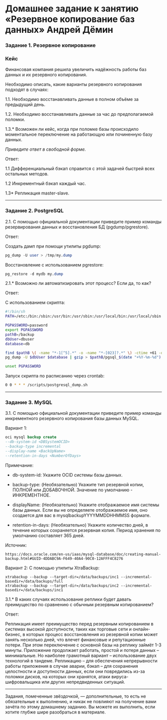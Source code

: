 # Домашнее задание к занятию «Резервное копирование баз данных» Андрей Дёмин


### Задание 1. Резервное копирование

### Кейс
Финансовая компания решила увеличить надёжность работы баз данных и их резервного копирования. 

Необходимо описать, какие варианты резервного копирования подходят в случаях: 

1.1. Необходимо восстанавливать данные в полном объёме за предыдущий день.

1.2. Необходимо восстанавливать данные за час до предполагаемой поломки.

1.3.* Возможен ли кейс, когда при поломке базы происходило моментальное переключение на работающую или починенную базу данных.

*Приведите ответ в свободной форме.*

Ответ:

1.1 Дифференциальный бэкап справится с этой задачей быстрей всех остальных методов.

1.2 Инкрементный бэкап каждый час.

1.3* Репликация master-slave.

---

### Задание 2. PostgreSQL

2.1. С помощью официальной документации приведите пример команды резервирования данных и восстановления БД (pgdump/pgrestore).

Ответ:

Создать дамп при помощи утилиты pgdump:
```sql
pg_dump -U user > /tmp/my.dump
```
Восстановление с использованием pgrestore:
```sql
pg_restore -d mydb my.dump
```
2.1.* Возможно ли автоматизировать этот процесс? Если да, то как?

Ответ:

С использованием скрипта:

```bash
#!/bin/sh
PATH=/etc:/bin:/sbin:/usr/bin:/usr/sbin:/usr/local/bin:/usr/local/sbin

PGPASSWORD=password
export PGPASSWORD
pathB=/backup
dbUser=dbuser
database=db

find $pathB \( -name "*-1[^5].*" -o -name "*-[023]?.*" \) -ctime +61 -delete
pg_dump -U $dbUser $database | gzip > $pathB/pgsql_$(date "+%Y-%m-%d").sql.gz

unset PGPASSWORD
```
Запуск скрипта по расписанию через crontab: 
```bash
0 0 * * * /scripts/postgresql_dump.sh
```
---

### Задание 3. MySQL

3.1. С помощью официальной документации приведите пример команды инкрементного резервного копирования базы данных MySQL. 

Вариант 1:
```sql
oci mysql backup create 
--db-system-id <DBSystemOCID> 
--backup-type incremental 
--display-name <BackUpName>
--retention-in-days <NumberOfDays>
```
Примечание:

- db-system-id: Укажите OCID системы базы данных.

- backup-type: (Необязательно) Укажите тип резервной копии, ПОЛНОЙ или ДОБАВОЧНОЙ. Значение по умолчанию - ИНКРЕМЕНТНОЕ.

- displayName: (Необязательно) Укажите отображаемое имя системы базы данных. Если вы не определяете отображаемое имя, оно создается для вас в mysqlbackupYYYYMMDDHHMMSS формате.

- retention-in-days: (Необязательно) Укажите количество дней, в течение которых сохраняется резервная копия. Период хранения по умолчанию составляет 365 дней.

Источник:
```
https://docs.oracle.com/en-us/iaas/mysql-database/doc/creating-manual-backup.html#GUID-4DDABC9A-F649-40A4-90C0-12AFFF4C8276
```
Вариант 2:
С помощью утилиты XtraBackup:
```
xtrabackup --backup --target-dir=/data/backups/inc1 --incremental-basedir=/data/backups/full
xtrabackup --backup --target-dir=/data/backups/inc2 --incremental-basedir=/data/backups/inc1
```
3.1.* В каких случаях использование реплики будет давать преимущество по сравнению с обычным резервным копированием?

Ответ:

Репликация имеет преимущество перед резервным копированием в системах высокой доступности, таких как торговые сети и онлайн-бизнес, в которых процесс восстановления из резервной копии может занять несколько дней, что влечет финансовые и репутационные потери. При этом переключение с основной базы на реплику займёт 1-3 минуты. Приложение продолжает работать, простой и потеря данных – минимальные.
Но наиболее грамотный вариант – использование двух технологий в тандеме. Репликацию – для обеспечения непрерывности работы приложения в случае аварии, бэкап – для сохранения целостности и доступности данных, если они повредились из-за поломки дисков, на которых они хранятся, атаки вируса-шифровальщика или других непредвиденных ситуаций.

---
Задания, помеченные звёздочкой, — дополнительные, то есть не обязательные к выполнению, и никак не повлияют на получение вами зачёта по этому домашнему заданию. Вы можете их выполнить, если хотите глубже шире разобраться в материале.
